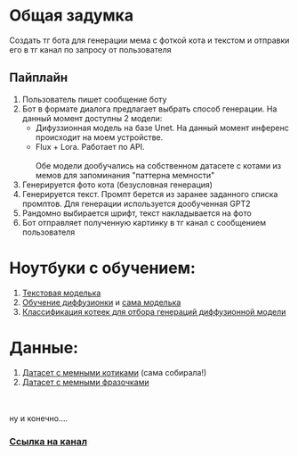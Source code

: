 # Общая задумка
Создать тг бота для генерации мема с фоткой кота и текстом и отправки его в тг канал по запросу от пользователя

## Пайплайн
1. Пользователь пишет сообщение боту
2. Бот в формате диалога предлагает выбрать способ генерации. На данный момент доступны 2 модели:
   - Дифуззионная модель на базе Unet. На данный момент инференс происходит на моем устройстве. 
   - Flux + Lora. Работает по API. \
\
Обе модели дообучались на собственном датасете с котами из мемов для запоминания "паттерна мемности" 
4. Генерируется фото кота (безусловная генерация)
5. Генерируется текст. Промпт берется из заранее заданного списка промптов. Для генерации используется дообученная GPT2
6. Рандомно выбирается шрифт, текст накладывается на фото
7. Бот отправляет полученную картинку в тг канал с сообщением пользователя

# Ноутбуки с обучением:
1. [Текстовая моделька](https://colab.research.google.com/drive/1i6B6yzJtCokjFKQU89B3yicZcuDcKeDa?usp=sharing)
2. [Обучение диффузионки](https://colab.research.google.com/drive/1mq-WdiPeW-NgMZCzzzb97CvfAMwM4Wn1) и [сама моделька](https://drive.google.com/drive/folders/1_nQRtehUKjdYto8APpmaEAZv0PvMipdy?usp=sharing)
3. [Классификация котеек для отбора генераций диффузионной модели](https://colab.research.google.com/drive/1PQCtzCpJ5OQYBGyS9WoYfXCC8jYSykwl)

# Данные:
1. [Датасет с мемными котиками](https://www.kaggle.com/datasets/vekosek/cats-from-memes) (сама собирала!)
2. [Датасет с мемными фразочками](https://drive.google.com/file/d/1mkrV1Ull45YXchKemoJzriMazVxcu8z-/view?usp=drive_link)

\
\
ну и конечно....
### [Ссылка на канал](https://t.me/neurocatmemeshihihi)
